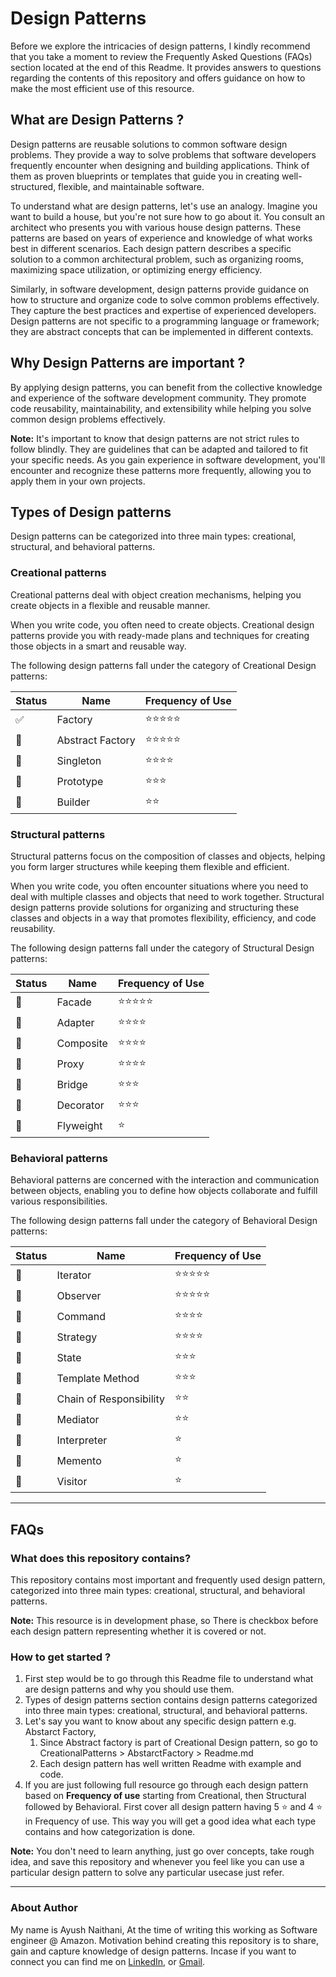 # Design Patterns

Before we explore the intricacies of design patterns, I kindly recommend that you take a moment to review the Frequently Asked Questions (FAQs) section located at the end of this Readme. It provides answers to questions regarding the contents of this repository and offers guidance on how to make the most efficient use of this resource.

## What are Design Patterns ?
Design patterns are reusable solutions to common software design problems. They provide a way to solve problems that software developers frequently encounter when designing and building applications. Think of them as proven blueprints or templates that guide you in creating well-structured, flexible, and maintainable software.

To understand what are design patterns, let's use an analogy. Imagine you want to build a house, but you're not sure how to go about it. You consult an architect who presents you with various house design patterns. These patterns are based on years of experience and knowledge of what works best in different scenarios. Each design pattern describes a specific solution to a common architectural problem, such as organizing rooms, maximizing space utilization, or optimizing energy efficiency.

Similarly, in software development, design patterns provide guidance on how to structure and organize code to solve common problems effectively. They capture the best practices and expertise of experienced developers. Design patterns are not specific to a programming language or framework; they are abstract concepts that can be implemented in different contexts.

## Why Design Patterns are important ?
By applying design patterns, you can benefit from the collective knowledge and experience of the software development community. They promote code reusability, maintainability, and extensibility while helping you solve common design problems effectively.

**Note:** It's important to know that design patterns are not strict rules to follow blindly. They are guidelines that can be adapted and tailored to fit your specific needs. As you gain experience in software development, you'll encounter and recognize these patterns more frequently, allowing you to apply them in your own projects.


## Types of Design patterns
Design patterns can be categorized into three main types: creational, structural, and behavioral patterns.

### Creational patterns
Creational patterns deal with object creation mechanisms, helping you create objects in a flexible and reusable manner. 

When you write code, you often need to create objects. Creational design patterns provide you with ready-made plans and techniques for creating those objects in a smart and reusable way.

The following design patterns fall under the category of Creational Design patterns:

| Status | Name             | Frequency of Use |
|--------|------------------|------------------|
| ✅      | Factory          | ⭐⭐⭐⭐⭐            |
| 🚧     | Abstract Factory | ⭐⭐⭐⭐⭐            |
| 🚧     | Singleton        | ⭐⭐⭐⭐             |
| 🚧     | Prototype        | ⭐⭐⭐              |
| 🚧     | Builder          | ⭐⭐               |

### Structural patterns
Structural patterns focus on the composition of classes and objects, helping you form larger structures while keeping them flexible and efficient.

When you write code, you often encounter situations where you need to deal with multiple classes and objects that need to work together. Structural design patterns provide solutions for organizing and structuring these classes and objects in a way that promotes flexibility, efficiency, and code reusability.

The following design patterns fall under the category of Structural Design patterns:

| Status | Name      | Frequency of Use |
|--------|-----------|------------------|
| 🚧     | Facade    | ⭐⭐⭐⭐⭐            |
| 🚧     | Adapter   | ⭐⭐⭐⭐             |
| 🚧     | Composite | ⭐⭐⭐⭐             |
| 🚧     | Proxy     | ⭐⭐⭐⭐             |
| 🚧     | Bridge    | ⭐⭐⭐              |
| 🚧     | Decorator | ⭐⭐⭐              |
| 🚧     | Flyweight | ⭐                |


### Behavioral patterns
Behavioral patterns are concerned with the interaction and communication between objects, enabling you to define how objects collaborate and fulfill various responsibilities.

The following design patterns fall under the category of Behavioral Design patterns:

| Status | Name                    | Frequency of Use |
|--------|-------------------------|------------------|
| 🚧     | Iterator                | ⭐⭐⭐⭐⭐            |
| 🚧     | Observer                | ⭐⭐⭐⭐⭐            |
| 🚧     | Command                 | ⭐⭐⭐⭐             |
| 🚧     | Strategy                | ⭐⭐⭐⭐             |
| 🚧     | State                   | ⭐⭐⭐              |
| 🚧     | Template Method         | ⭐⭐⭐              |
| 🚧     | Chain of Responsibility | ⭐⭐               |
| 🚧     | Mediator                | ⭐⭐               |
| 🚧     | Interpreter             | ⭐                |
| 🚧     | Memento                 | ⭐                |
| 🚧     | Visitor                 | ⭐                |


---

## FAQs
### What does this repository contains?
This repository contains most important and frequently used design pattern, categorized into three main types: creational, structural, and behavioral patterns.

**Note:** This resource is in development phase, so There is checkbox before each design pattern representing whether it is covered or not. 


### How to get started ?
1. First step would be to go through this Readme file to understand what are design patterns and why you should use them.
2. Types of design patterns section contains design patterns categorized into three main types: creational, structural, and behavioral patterns.
3. Let's say you want to know about any specific design pattern e.g. Abstarct Factory, 
   1. Since Abstract factory is part of Creational Design pattern, so go to CreationalPatterns > AbstarctFactory > Readme.md
   2. Each design pattern has well written Readme with example and code.
4. If you are just following full resource go through each design pattern based on **Frequency of use** starting from Creational, then Structural followed by Behavioral. First cover all design pattern having 5 ⭐ and 4 ⭐ in Frequency of use. This way you will get a good idea what each type contains and how categorization is done.

**Note:** You don't need to learn anything, just go over concepts, take rough idea, and save this repository and whenever you feel like you can use a particular design pattern to solve any particular usecase just refer.

--- 

### About Author
My name is Ayush Naithani, At the time of writing this working as Software engineer @ Amazon.
Motivation behind creating this repository is to share, gain and capture knowledge of design patterns.
Incase if you want to connect you can find me on [LinkedIn](https://www.linkedin.com/in/ayush-naithani/), or [Gmail](mailto:ayushnaithani241@gmail.com).